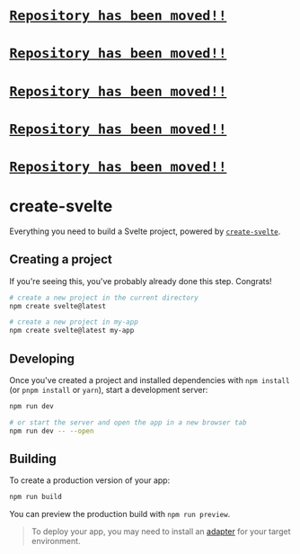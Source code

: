 # [`Repository has been moved!!`](https://github.com/kairos7578/kbsl-web)
# [`Repository has been moved!!`](https://github.com/kairos7578/kbsl-web)
# [`Repository has been moved!!`](https://github.com/kairos7578/kbsl-web)
# [`Repository has been moved!!`](https://github.com/kairos7578/kbsl-web)
# [`Repository has been moved!!`](https://github.com/kairos7578/kbsl-web)

# create-svelte

Everything you need to build a Svelte project, powered by [`create-svelte`](https://github.com/sveltejs/kit/tree/master/packages/create-svelte).

## Creating a project

If you're seeing this, you've probably already done this step. Congrats!

```bash
# create a new project in the current directory
npm create svelte@latest

# create a new project in my-app
npm create svelte@latest my-app
```

## Developing

Once you've created a project and installed dependencies with `npm install` (or `pnpm install` or `yarn`), start a development server:

```bash
npm run dev

# or start the server and open the app in a new browser tab
npm run dev -- --open
```

## Building

To create a production version of your app:

```bash
npm run build
```

You can preview the production build with `npm run preview`.

> To deploy your app, you may need to install an [adapter](https://kit.svelte.dev/docs/adapters) for your target environment.
